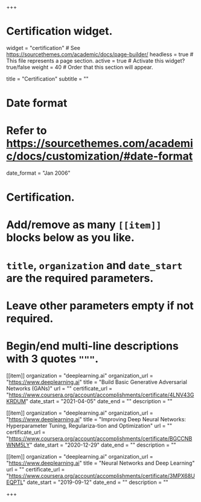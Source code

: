 +++
# Certification widget.
widget = "certification"  # See https://sourcethemes.com/academic/docs/page-builder/
headless = true  # This file represents a page section.
active = true  # Activate this widget? true/false
weight = 40  # Order that this section will appear.

title = "Certification"
subtitle = ""

# Date format
#   Refer to https://sourcethemes.com/academic/docs/customization/#date-format
date_format = "Jan 2006"

# Certification.
#   Add/remove as many `[[item]]` blocks below as you like.
#   `title`, `organization` and `date_start` are the required parameters.
#   Leave other parameters empty if not required.
#   Begin/end multi-line descriptions with 3 quotes `"""`.

[[item]]
  organization = "deeplearning.ai"
  organization_url = "https://www.deeplearning.ai"
  title = "Build Basic Generative Adversarial Networks (GANs)"
  url = ""
  certificate_url = "https://www.coursera.org/account/accomplishments/certificate/4LNV43GKRDUM"
  date_start = "2021-04-05"
  date_end = ""
  description = ""

[[item]]
  organization = "deeplearning.ai"
  organization_url = "https://www.deeplearning.ai"
  title = "Improving Deep Neural Networks:  Hyperparameter Tuning, Regulariza-tion and Optimization"
  url = ""
  certificate_url = "https://www.coursera.org/account/accomplishments/certificate/BGCCNBWNM5LY"
  date_start = "2020-12-29"
  date_end = ""
  description = ""

[[item]]
  organization = "deeplearning.ai"
  organization_url = "https://www.deeplearning.ai"
  title = "Neural Networks and Deep Learning"
  url = ""
  certificate_url = "https://www.coursera.org/account/accomplishments/certificate/3MPX68UEQPTL"
  date_start = "2019-09-12"
  date_end = ""
  description = ""

+++

